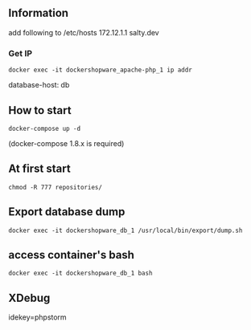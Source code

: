 
## Information
add following to /etc/hosts
    172.12.1.1      salty.dev
    
### Get IP
    docker exec -it dockershopware_apache-php_1 ip addr

database-host: db

## How to start
    docker-compose up -d
(docker-compose 1.8.x is required)

## At first start
    chmod -R 777 repositories/
    


## Export database dump
    docker exec -it dockershopware_db_1 /usr/local/bin/export/dump.sh

## access container's bash
    docker exec -it dockershopware_db_1 bash
    
## XDebug
idekey=phpstorm
